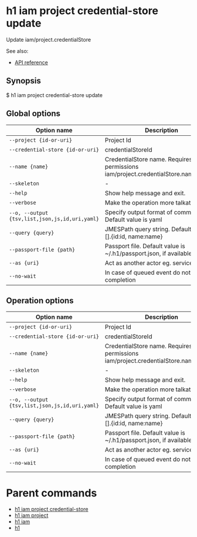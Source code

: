 
# h1 iam project credential-store update

Update iam/project.credentialStore

See also:

* [API reference](https://api.hyperone.com/v2/docs#operation/iam_project_credentialStore_patch)

## Synopsis

$ h1 iam project credential-store update <options>

## Global options

| Option name                                        | Description                                                                        |
| -------------------------------------------------- | ---------------------------------------------------------------------------------- |
| ```--project {id-or-uri}```                        | Project Id                                                                         |
| ```--credential-store {id-or-uri}```               | credentialStoreId                                                                  |
| ```--name {name}```                                | CredentialStore name. Requires permissions iam/project.credentialStore.name/update |
| ```--skeleton```                                   | -                                                                                  |
| ```--help```                                       | Show help message and exit.                                                        |
| ```--verbose```                                    | Make the operation more talkative.                                                 |
| ```--o, --output {tsv,list,json,js,id,uri,yaml}``` | Specify output format of command. Default value is yaml                            |
| ```--query {query}```                              | JMESPath query string. Default value is [].\{id:id, name:name\}                    |
| ```--passport-file {path}```                       | Passport file. Default value is ~/.h1/passport.json, if available.                 |
| ```--as {uri}```                                   | Act as another actor eg. service account                                           |
| ```--no-wait```                                    | In case of queued event do not wait for completion                                 |

## Operation options

| Option name                                        | Description                                                                        |
| -------------------------------------------------- | ---------------------------------------------------------------------------------- |
| ```--project {id-or-uri}```                        | Project Id                                                                         |
| ```--credential-store {id-or-uri}```               | credentialStoreId                                                                  |
| ```--name {name}```                                | CredentialStore name. Requires permissions iam/project.credentialStore.name/update |
| ```--skeleton```                                   | -                                                                                  |
| ```--help```                                       | Show help message and exit.                                                        |
| ```--verbose```                                    | Make the operation more talkative.                                                 |
| ```--o, --output {tsv,list,json,js,id,uri,yaml}``` | Specify output format of command. Default value is yaml                            |
| ```--query {query}```                              | JMESPath query string. Default value is [].\{id:id, name:name\}                    |
| ```--passport-file {path}```                       | Passport file. Default value is ~/.h1/passport.json, if available.                 |
| ```--as {uri}```                                   | Act as another actor eg. service account                                           |
| ```--no-wait```                                    | In case of queued event do not wait for completion                                 |

# Parent commands

* [h1 iam project credential-store](./../README.md)
* [h1 iam project](./../../README.md)
* [h1 iam](./../../../README.md)
* [h1](./../../../../README.md)
